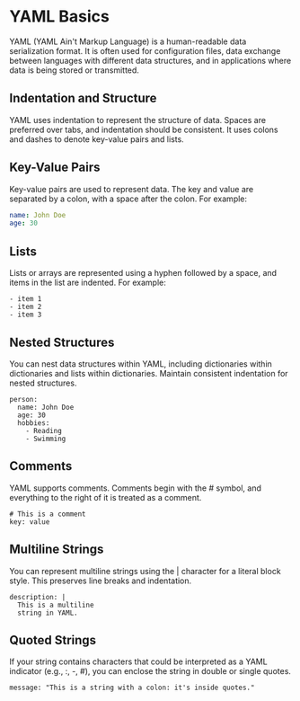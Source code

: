 # YAML Basics

YAML (YAML Ain't Markup Language) is a human-readable data serialization format. It is often used for configuration files, data exchange between languages with different data structures, and in applications where data is being stored or transmitted.

## Indentation and Structure

YAML uses indentation to represent the structure of data. Spaces are preferred over tabs, and indentation should be consistent. It uses colons and dashes to denote key-value pairs and lists.

## Key-Value Pairs

Key-value pairs are used to represent data. The key and value are separated by a colon, with a space after the colon. For example:

```yaml
name: John Doe
age: 30
```


## Lists
Lists or arrays are represented using a hyphen followed by a space, and items in the list are indented. For example:
```
- item 1
- item 2
- item 3
```

## Nested Structures
You can nest data structures within YAML, including dictionaries within dictionaries and lists within dictionaries. Maintain consistent indentation for nested structures.

```
person:
  name: John Doe
  age: 30
  hobbies:
    - Reading
    - Swimming
```

## Comments
YAML supports comments. Comments begin with the # symbol, and everything to the right of it is treated as a comment.

```
# This is a comment
key: value
```

## Multiline Strings
You can represent multiline strings using the | character for a literal block style. This preserves line breaks and indentation.
```
description: |
  This is a multiline
  string in YAML.
```

## Quoted Strings
If your string contains characters that could be interpreted as a YAML indicator (e.g., :, -, #), you can enclose the string in double or single quotes.
```
message: "This is a string with a colon: it's inside quotes."
```
